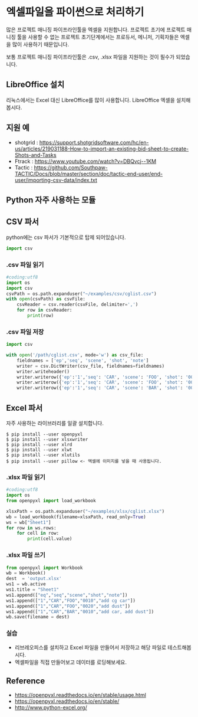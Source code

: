 # 엑셀파일을 파이썬으로 처리하기
많은 프로젝트 매니징 파이프라인툴을 엑셀을 지원합니다.
프로젝트 초기에 프로젝트 매니징 툴을 사용할 수 없는 프로젝트 초기단계에서는 프로듀서, 메니저, 기획자들은 엑셀을 많이 사용하기 때문입니다.

보통 프로젝트 매니징 파이프라인툴은 .csv, .xlsx 파일을 지원하는 것이 필수가 되었습니다.

## LibreOffice 설치
리눅스에서는 Excel 대신 LibreOffice를 많이 사용합니다.
LibreOffice 엑셀을 설치해봅시다.

## 지원 예
- shotgrid : https://support.shotgridsoftware.com/hc/en-us/articles/219031188-How-to-import-an-existing-bid-sheet-to-create-Shots-and-Tasks
- Ftrack : https://www.youtube.com/watch?v=DBQvcj--1KM
- Tactic : https://github.com/Southpaw-TACTIC/Docs/blob/master/section/doc/tactic-end-user/end-user/importing-csv-data/index.txt

## Python 자주 사용하는 모듈

## CSV 파서
python에는 csv 파서가 기본적으로 탑제 되어있습니다.

```python
import csv
```

### .csv 파일 읽기

```python
#coding:utf8
import os
import csv
csvPath = os.path.expanduser("~/examples/csv/cglist.csv")
with open(csvPath) as csvFile:
    csvReader = csv.reader(csvFile, delimiter=',')
    for row in csvReader:
        print(row)
```

### .csv 파일 저장

```python
import csv

with open('/path/cglist.csv', mode='w') as csv_file:
    fieldnames = ['ep','seq', 'scene', 'shot', 'note']
    writer = csv.DictWriter(csv_file, fieldnames=fieldnames)
    writer.writeheader()
    writer.writerow({'ep':'1','seq': 'CAR', 'scene': 'FOO', 'shot': '0010', 'note': 'cg car'})
    writer.writerow({'ep':'1','seq': 'CAR', 'scene': 'FOO', 'shot': '0020', 'note': 'add dust'})
    writer.writerow({'ep':'1','seq': 'CAR', 'scene': 'BAR', 'shot': '0010', 'note': 'cg car, add dust'})
```

## Excel 파서

자주 사용하는 라이브러리를 일괄 설치합니다.
```
$ pip install --user openpyxl
$ pip install --user xlsxwriter
$ pip install --user xlrd
$ pip install --user xlwt
$ pip install --user xlutils
$ pip install --user pillow <- 엑셀에 이미지를 넣을 때 사용됩니다.
```


### .xlsx 파일 읽기

```python
#coding:utf8
import os
from openpyxl import load_workbook

xlsxPath = os.path.expanduser("~/examples/xlsx/cglist.xlsx")
wb = load_workbook(filename=xlsxPath, read_only=True)
ws = wb["Sheet1"]
for row in ws.rows:
    for cell in row:
        print(cell.value)
```

### .xlsx 파일 쓰기

```python
from openpyxl import Workbook
wb = Workbook()
dest  = 'output.xlsx'
ws1 = wb.active
ws1.title = "Sheet1"
ws1.append(["eq","seq","scene","shot","note"])
ws1.append(["1","CAR","FOO","0010","add cg car"])
ws1.append(["1","CAR","FOO","0020","add dust"])
ws1.append(["1","CAR","BAR","0010","add car, add dust"])
wb.save(filename = dest)
```

### 실습
- 리브레오피스를 설치하고 Excel 파일을 만들어서 저장하고 해당 파일로 테스트해봅시다.
- 엑셀파일을 직접 만들어보고 데이터를 로딩해보세요.

## Reference
- https://openpyxl.readthedocs.io/en/stable/usage.html
- https://openpyxl.readthedocs.io/en/stable/
- http://www.python-excel.org/
